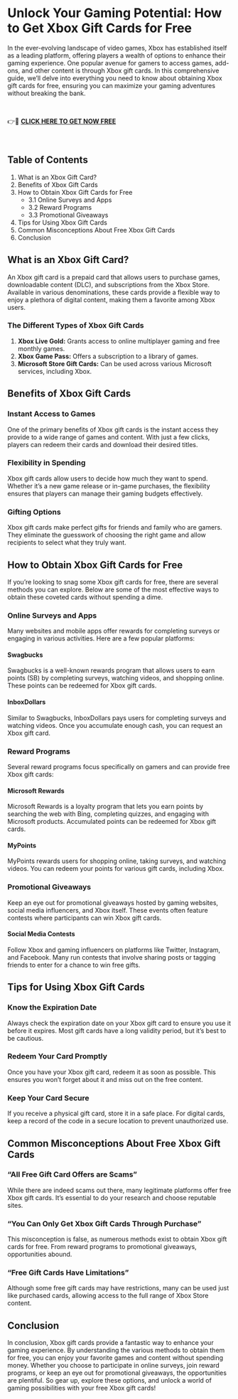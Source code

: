 # Unlock Your Gaming Potential: How to Get Xbox Gift Cards for Free
In the ever-evolving landscape of video games, Xbox has established itself as a leading platform, offering players a wealth of options to enhance their gaming experience. One popular avenue for gamers to access games, add-ons, and other content is through Xbox gift cards. In this comprehensive guide, we’ll delve into everything you need to know about obtaining Xbox gift cards for free, ensuring you can maximize your gaming adventures without breaking the bank.

&nbsp;

👉🎁 <a href="https://todaylink.site/xbox/"><strong>CLICK HERE TO GET NOW FREE</strong></a>

&nbsp;
<h2>Table of Contents</h2>
<ol>
 	<li>What is an Xbox Gift Card?</li>
 	<li>Benefits of Xbox Gift Cards</li>
 	<li>How to Obtain Xbox Gift Cards for Free
<ul>
 	<li>3.1 Online Surveys and Apps</li>
 	<li>3.2 Reward Programs</li>
 	<li>3.3 Promotional Giveaways</li>
</ul>
</li>
 	<li>Tips for Using Xbox Gift Cards</li>
 	<li>Common Misconceptions About Free Xbox Gift Cards</li>
 	<li>Conclusion</li>
</ol>
<h2>What is an Xbox Gift Card?</h2>
An Xbox gift card is a prepaid card that allows users to purchase games, downloadable content (DLC), and subscriptions from the Xbox Store. Available in various denominations, these cards provide a flexible way to enjoy a plethora of digital content, making them a favorite among Xbox users.
<h3>The Different Types of Xbox Gift Cards</h3>
<ol>
 	<li><strong>Xbox Live Gold:</strong> Grants access to online multiplayer gaming and free monthly games.</li>
 	<li><strong>Xbox Game Pass:</strong> Offers a subscription to a library of games.</li>
 	<li><strong>Microsoft Store Gift Cards:</strong> Can be used across various Microsoft services, including Xbox.</li>
</ol>
<h2>Benefits of Xbox Gift Cards</h2>
<h3>Instant Access to Games</h3>
One of the primary benefits of Xbox gift cards is the instant access they provide to a wide range of games and content. With just a few clicks, players can redeem their cards and download their desired titles.
<h3>Flexibility in Spending</h3>
Xbox gift cards allow users to decide how much they want to spend. Whether it’s a new game release or in-game purchases, the flexibility ensures that players can manage their gaming budgets effectively.
<h3>Gifting Options</h3>
Xbox gift cards make perfect gifts for friends and family who are gamers. They eliminate the guesswork of choosing the right game and allow recipients to select what they truly want.
<h2>How to Obtain Xbox Gift Cards for Free</h2>
If you’re looking to snag some Xbox gift cards for free, there are several methods you can explore. Below are some of the most effective ways to obtain these coveted cards without spending a dime.
<h3>Online Surveys and Apps</h3>
Many websites and mobile apps offer rewards for completing surveys or engaging in various activities. Here are a few popular platforms:
<h4>Swagbucks</h4>
Swagbucks is a well-known rewards program that allows users to earn points (SB) by completing surveys, watching videos, and shopping online. These points can be redeemed for Xbox gift cards.
<h4>InboxDollars</h4>
Similar to Swagbucks, InboxDollars pays users for completing surveys and watching videos. Once you accumulate enough cash, you can request an Xbox gift card.
<h3>Reward Programs</h3>
Several reward programs focus specifically on gamers and can provide free Xbox gift cards:
<h4>Microsoft Rewards</h4>
Microsoft Rewards is a loyalty program that lets you earn points by searching the web with Bing, completing quizzes, and engaging with Microsoft products. Accumulated points can be redeemed for Xbox gift cards.
<h4>MyPoints</h4>
MyPoints rewards users for shopping online, taking surveys, and watching videos. You can redeem your points for various gift cards, including Xbox.
<h3>Promotional Giveaways</h3>
Keep an eye out for promotional giveaways hosted by gaming websites, social media influencers, and Xbox itself. These events often feature contests where participants can win Xbox gift cards.
<h4>Social Media Contests</h4>
Follow Xbox and gaming influencers on platforms like Twitter, Instagram, and Facebook. Many run contests that involve sharing posts or tagging friends to enter for a chance to win free gifts.
<h2>Tips for Using Xbox Gift Cards</h2>
<h3>Know the Expiration Date</h3>
Always check the expiration date on your Xbox gift card to ensure you use it before it expires. Most gift cards have a long validity period, but it’s best to be cautious.
<h3>Redeem Your Card Promptly</h3>
Once you have your Xbox gift card, redeem it as soon as possible. This ensures you won’t forget about it and miss out on the free content.
<h3>Keep Your Card Secure</h3>
If you receive a physical gift card, store it in a safe place. For digital cards, keep a record of the code in a secure location to prevent unauthorized use.
<h2>Common Misconceptions About Free Xbox Gift Cards</h2>
<h3>“All Free Gift Card Offers are Scams”</h3>
While there are indeed scams out there, many legitimate platforms offer free Xbox gift cards. It’s essential to do your research and choose reputable sites.
<h3>“You Can Only Get Xbox Gift Cards Through Purchase”</h3>
This misconception is false, as numerous methods exist to obtain Xbox gift cards for free. From reward programs to promotional giveaways, opportunities abound.
<h3>“Free Gift Cards Have Limitations”</h3>
Although some free gift cards may have restrictions, many can be used just like purchased cards, allowing access to the full range of Xbox Store content.
<h2>Conclusion</h2>
In conclusion, Xbox gift cards provide a fantastic way to enhance your gaming experience. By understanding the various methods to obtain them for free, you can enjoy your favorite games and content without spending money. Whether you choose to participate in online surveys, join reward programs, or keep an eye out for promotional giveaways, the opportunities are plentiful. So gear up, explore these options, and unlock a world of gaming possibilities with your free Xbox gift cards!
